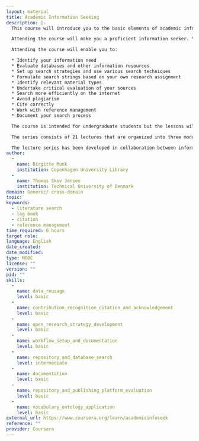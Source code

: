 ```yaml
---
layout: material
title: Academic Information Seeking
description: |-
  This course will introduce you to the basic elements of academic information seeking - we will explore the search process from defining a strategy to evaluating and documenting your search results. 

  Attending the course will make you a proficient information seeker. You will learn how to carry out comprehensive literature searches based on your own research assignment. You will be guided through the various information seeking steps from selecting relevant search strategies and techniques to evaluating your search results, documenting your search process and citing your sources. 

  Attending the course will enable you to: 

  * Identify your information need
  * Evaluate databases and other information resources
  * Set up search strategies and use various search techniques
  * Formulate search strings based on your own research assignment
  * Identify relevant material types
  * Undertake critical evaluation of your sources
  * Search more efficiently on the internet
  * Avoid plagiarism
  * Cite correctly
  * Work with reference management
  * Document your search process 

  The course is intended for undergraduate students but the lessons will be useful to anyone who is interested in becoming better at finding scientific information. There are no formal requirements for the course. 

  The series consists of 21 lectures that are organized into three modules. The lectures include small assignments and quizzes (to check comprehension). The lectures will each touch upon a topic that is essential to the information seeking process. To get the most out of the lecture series, we recommend that you access the lectures while you are working on an academic paper. We also recommend that you watch the lectures in the order in which we have structured them. We recommend that you create and fill out a log book while attending the lectures. We have created a log book template that you can use during the course. 

  The lecture series has been developed in collaboration between information specialists at University of Copenhagen and Technical University of Denmark
author: 
  - 
    name: Birgitte Munk
    institution: Copenhagen University Library
  - 
    name: Thomas Skov Jensen
    institution: Technical University of Denmark
domain: Generic/ cross-domain
topic: 
keywords: 
  - literature search
  - log book
  - citation
  - reference management
time_required: 6 hours
target role: 
language: English
date_created: 
date_modified: 
type: MOOC
license: ""
version: ""
pid: ""
skills: 
  - 
    name: data_reusage
    level: basic
  - 
    name: contribution_recognition_citation_and_acknowledgement
    level: basic
  - 
    name: open_research_strategy_development
    level: basic
  - 
    name: workflow_setup_and_documentation
    level: basic
  - 
    name: repository_and_database_search
    level: intermediate
  - 
    name: documentation
    level: basic
  - 
    name: repository_and_publishing_platform_evaluation
    level: basic
  - 
    name: vocabulary_ontology_application
    level: basic
external_url: https://www.coursera.org/learn/academicinfoseek
reference: ""
provider: Coursera
---
```

